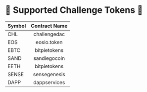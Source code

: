 # 🚀 Supported Challenge Tokens  🚀

| Symbol        | Contract Name |
| ------------- |:-------------:|
| CHL           | challengedac  |
| EOS           | eosio.token  |
| EBTC          | bitpietokens  |
| SAND          | sandiegocoin  |
| EETH          | bitpietokens  |
| SENSE         | sensegenesis  |
| DAPP          | dappservices  |
